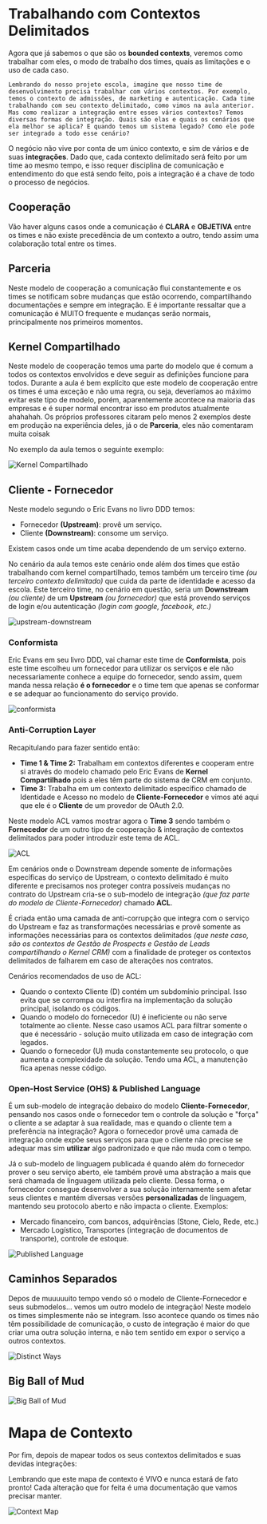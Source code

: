 # Trabalhando com Contextos Delimitados

Agora que já sabemos o que são os **bounded contexts**, veremos como trabalhar com eles, o modo de trabalho dos times, quais as limitações e o uso de cada caso. 

```
Lembrando do nosso projeto escola, imagine que nosso time de desenvolvimento precisa trabalhar com vários contextos. Por exemplo, temos o contexto de admissões, de marketing e autenticação. Cada time trabalhando com seu contexto delimitado, como vimos na aula anterior. Mas como realizar a integração entre esses vários contextos? Temos diversas formas de integração. Quais são elas e quais os cenários que ela melhor se aplica? E quando temos um sistema legado? Como ele pode ser integrado a todo esse cenário?
```

O negócio não vive por conta de um único contexto, e sim de vários e de suas **integrações**. Dado que, cada contexto delimitado será feito por um time ao mesmo tempo, e isso requer disciplina de comunicação e entendimento do que está sendo feito, pois a integração é a chave de todo o processo de negócios.

## Cooperação

Vão haver alguns casos onde a comunicação é **CLARA** e **OBJETIVA** entre os times e não existe precedência de um contexto a outro, tendo assim uma colaboração total entre os times.

## Parceria

Neste modelo de cooperação a comunicação flui constantemente e os times se notificam sobre mudanças que estão ocorrendo, compartilhando documentações e sempre em integração. E é importante ressaltar que a comunicação é MUITO frequente e mudanças serão normais, principalmente nos primeiros momentos.

## Kernel Compartilhado

Neste modelo de cooperação temos uma parte do modelo que é comum a todos os contextos envolvidos e deve seguir as definições funcione para todos. 
Durante a aula é bem explícito que este modelo de cooperação entre os times é uma exceção e não uma regra, ou seja, deveríamos ao máximo evitar este tipo de modelo, porém, aparentemente acontece na maioria das empresas e é super normal encontrar isso em produtos atualmente ahahahah. 
Os próprios professores citaram pelo menos 2 exemplos deste em produção na experiência deles, já o de **Parceria**, eles não comentaram muita coisak

No exemplo da aula temos o seguinte exemplo: 

![Kernel Compartilhado](./kernel-compartilhado.png)

## Cliente - Fornecedor

Neste modelo segundo o Eric Evans no livro DDD temos: 

- Fornecedor **(Upstream)**: provê um serviço.
- Cliente **(Downstream)**: consome um serviço.

Existem casos onde um time acaba dependendo de um serviço externo.

No cenário da aula temos este cenário onde além dos times que estão trabalhando com kernel compartilhado, temos também um terceiro time *(ou terceiro contexto delimitado)* que cuida da parte de identidade e acesso da escola. Este terceiro time, no cenário em questão, seria um **Downstream** *(ou cliente)* de um **Upstream** *(ou fornecedor)* que está provendo serviços de login e/ou autenticação *(login com google, facebook, etc.)*

![upstream-downstream](./cliente-fornecedor.png)

### Conformista

Eric Evans em seu livro DDD, vai chamar este time de **Conformista**, pois este time escolheu um fornecedor para utilizar os serviços e ele não necessariamente conhece a equipe do fornecedor, sendo assim, quem manda nessa relação **é o fornecedor** e o time tem que apenas se conformar e se adequar ao funcionamento do serviço provido.

![conformista](conformista.png)

### Anti-Corruption Layer

Recapitulando para fazer sentido então: 
- **Time 1 & Time 2:** Trabalham em contextos diferentes e cooperam entre si através do modelo chamado pelo Eric Evans de **Kernel Compartilhado** pois a eles têm parte do sistema de CRM em conjunto. 
- **Time 3:** Trabalha em um contexto delimitado específico chamado de Identidade e Acesso no modelo de **Cliente-Fornecedor** e vimos até aqui que ele é o **Cliente** de um provedor de OAuth 2.0.

Neste modelo ACL vamos mostrar agora o **Time 3** sendo também o **Fornecedor** de um outro tipo de cooperação & integração de contextos delimitados para poder introduzir este tema de ACL.

![ACL](./acl.png)

Em cenários onde o Downstream depende somente de informações específicas do serviço de Upstream, o contexto delimitado é muito diferente e precisamos nos proteger contra possíveis mudanças no contrato do Upstream cria-se o sub-modelo de integração *(que faz parte do modelo de Cliente-Fornecedor)* chamado **ACL**. 

É criada então uma camada de anti-corrupção que integra com o serviço do Upstream e faz as transformações necessárias e provê somente as informações necessárias para os contextos delimitados *(que neste caso, são os contextos de Gestão de Prospects e Gestão de Leads compartilhando o Kernel CRM)* com a finalidade de proteger os contextos delimitados de falharem em caso de alterações nos contratos.

Cenários recomendados de uso de ACL: 
- Quando o contexto Cliente (D) contém um subdomínio principal. Isso evita 
que  se  corrompa  ou  interfira  na  implementação  da  solução  principal, 
isolando os códigos.
- Quando o modelo do fornecedor (U) é ineficiente ou não serve totalmente ao cliente. Nesse caso usamos ACL para filtrar somente o que é necessário - solução muito utilizada em caso de integração com legados.
- Quando o fornecedor (U) muda constantemente seu protocolo, o que aumenta a complexidade da solução. Tendo uma ACL, a manutenção fica apenas nesse código.

### Open-Host Service (OHS) & Published Language

É um sub-modelo de integração debaixo do modelo **Cliente-Fornecedor**, pensando nos casos onde o fornecedor tem o controle da solução e "força" o cliente a se adaptar à sua realidade, mas e quando o cliente tem a preferência na integração? Agora o fornecedor provê uma camada de integração onde expõe seus serviços para que o cliente não precise se adequar mas sim **utilizar** algo padronizado e que não muda com o tempo. 

Já o sub-modelo de linguagem publicada é quando além do fornecedor prover o seu serviço aberto, ele também provê uma abstração a mais que será chamada de linguagem utilizada pelo cliente. Dessa forma, o fornecedor consegue desenvolver a sua solução internamente sem afetar seus clientes e mantém diversas versões **personalizadas** de linguagem, mantendo seu protocolo aberto e não impacta o cliente. Exemplos: 

- Mercado financeiro, com bancos, adquirências (Stone, Cielo, Rede, etc.)
- Mercado Logístico, Transportes (integração de documentos de transporte), controle de estoque.

![Published Language](./published-language.png)

## Caminhos Separados

Depos de muuuuuito tempo vendo só o modelo de Cliente-Fornecedor e seus submodelos... vemos um outro modelo de integração! 
Neste modelo os times simplesmente não se integram. Isso acontece quando os times não têm possibilidade de comunicação, o custo de integração é maior do que criar uma outra solução interna, e não tem sentido em expor o serviço a outros contextos.

![Distinct Ways](./distinct-ways.png)

## Big Ball of Mud

![Big Ball of Mud](./big-ball-of-mud.png)

# Mapa de Contexto

Por fim, depois de mapear todos os seus contextos delimitados e suas devidas integrações: 

Lembrando que este mapa de contexto é VIVO e nunca estará de fato pronto! Cada alteração que for feita é uma documentação que vamos precisar manter.

![Context Map](./context-map.png)